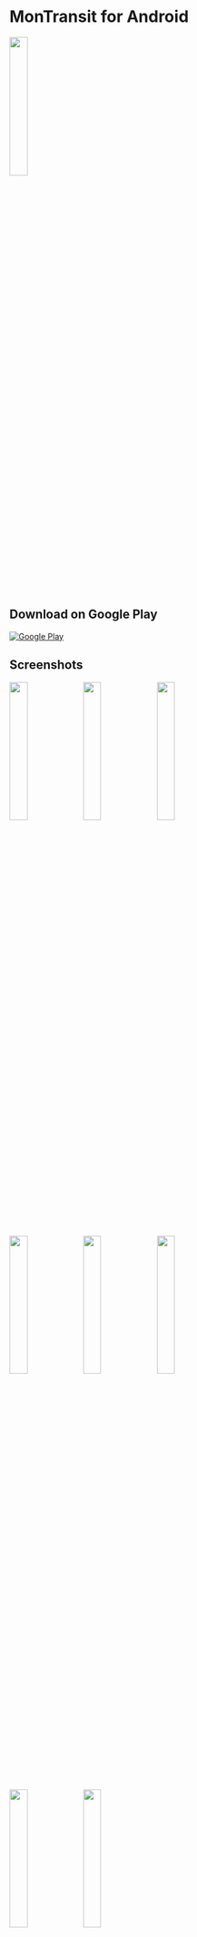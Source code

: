 # MonTransit for Android

<img width="25%" height="25%" src="https://raw.githubusercontent.com/mtransitapps/mtransit-for-android/master/pub/hi-res-app-icon.png"/>

## Download on Google Play

[![Google Play](https://play.google.com/intl/en_us/badges/images/apps/en-play-badge.png)](https://play.google.com/store/apps/details?id=org.mtransit.android)

## Screenshots

<img width="25%" height="25%" src="https://raw.githubusercontent.com/mtransitapps/mtransit-for-android/master/pub/screenshot-phone-1.png"/>
<img width="25%" height="25%" src="https://raw.githubusercontent.com/mtransitapps/mtransit-for-android/master/pub/screenshot-phone-2.png"/>
<img width="25%" height="25%" src="https://raw.githubusercontent.com/mtransitapps/mtransit-for-android/master/pub/screenshot-phone-3.png"/>
<img width="25%" height="25%" src="https://raw.githubusercontent.com/mtransitapps/mtransit-for-android/master/pub/screenshot-phone-4.png"/>
<img width="25%" height="25%" src="https://raw.githubusercontent.com/mtransitapps/mtransit-for-android/master/pub/screenshot-phone-5.png"/>
<img width="25%" height="25%" src="https://raw.githubusercontent.com/mtransitapps/mtransit-for-android/master/pub/screenshot-phone-6.png"/>
<img width="25%" height="25%" src="https://raw.githubusercontent.com/mtransitapps/mtransit-for-android/master/pub/screenshot-phone-7.png"/>
<img width="25%" height="25%" src="https://raw.githubusercontent.com/mtransitapps/mtransit-for-android/master/pub/screenshot-phone-8.png"/>

## Social

* [Facebook](https://www.facebook.com/MonTransit)

* [Google+](http://gplus.to/MonTransit/)

* [Twitter](https://twitter.com/montransit)

## BETA program

Learn more about the BETA program [here](https://github.com/mtransitapps/mtransit-for-android/wiki/BETA)

## License

* [Apache Version 2.0](http://www.apache.org/licenses/LICENSE-2.0.html)

## Other

[![Build Status](https://travis-ci.org/mtransitapps/gradle-project.svg)](https://travis-ci.org/mtransitapps/gradle-project)
[![Coverity Scan Build Status](https://scan.coverity.com/projects/3792/badge.svg)](https://scan.coverity.com/projects/3792)
[![Bitdeli Badge](https://d2weczhvl823v0.cloudfront.net/mtransitapps/mtransit-for-android/trend.png)](https://bitdeli.com/free)

